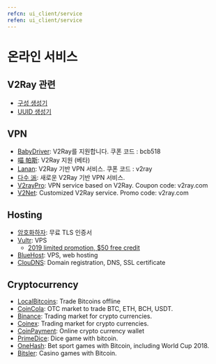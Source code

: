 ```yaml
---
refcn: ui_client/service
refen: ui_client/service
---
```

# 온라인 서비스

## V2Ray 관련

* [구성 생성기](https://htfy96.github.io/v2ray-config-gen/)
* [UUID 생성기](https://www.uuidgenerator.net/)

## VPN

* [BabyDriver](http://babydriver.me/): V2Ray를 지원합니다. 쿠폰 코드 : bcb518
* [喵 帕斯](https://xn--i2ru8q2qg.com/): V2Ray 지원 (베타)
* [Lanan](https://xn--sjt174g.com/): V2Ray 기반 VPN 서비스. 쿠폰 코드 : v2ray
* [다수 派](https://dspi.io/aff.php?aff=7): 새로운 V2Ray 기반 VPN 서비스.
* [V2rayPro](https://myv2.us/): VPN service based on V2Ray. Coupon code: v2ray.com
* [V2Net](http://v2net.org/): Customized V2Ray service. Promo code: v2ray.com

## Hosting

* [암호화하자](https://letsencrypt.org/): 무료 TLS 인증서
* [Vultr](https://www.vultr.com/?ref=7269307): VPS 
  * [2019 limited promotion, $50 free credit](https://www.vultr.com/?ref=7783021-4F)
* [BlueHost](https://www.bluehost.com/track/v2ray/): VPS, web hosting
* [ClouDNS](https://www.cloudns.net/aff/id/244749/): Domain registration, DNS, SSL certificate

## Cryptocurrency

* [LocalBitcoins](https://localbitcoins.com/?ch=khtm): Trade Bitcoins offline
* [CoinCola](https://www.coincola.com/mobile/signup?ref=QAcvfy2g): OTC market to trade BTC, ETH, BCH, USDT.
* [Binance](https://www.binance.com/?ref=35382451): Trading market for crypto currencies.
* [Coinex](https://www.coinex.com/account/signup?refer_code=r3fmp): Trading market for crypto currencies.
* [CoinPayment](https://www.coinpayments.net/index.php?ref=abc5f542afed6b37b4b3d7fb83242d18): Online crypto currency wallet
* [PrimeDice](https://primedice.com/?c=default): Dice game with bitcoin.
* [OneHash](https://www.onehash.com/?ap=56d52158f7e04b169ec54d): Bet sport games with Bitcoin, including World Cup 2018.
* [Bitsler](https://www.bitsler.com/?ref=VictoriaR): Casino games with Bitcoin.